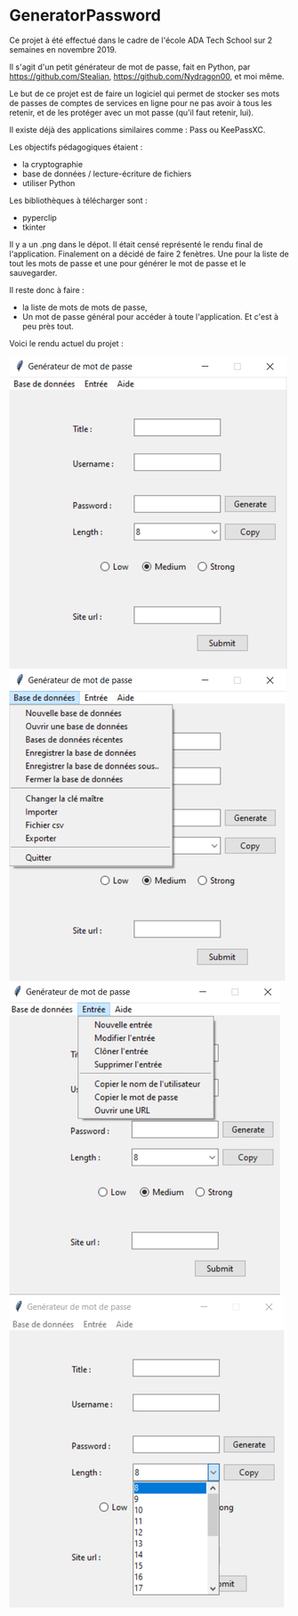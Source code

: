 # GeneratorPassword

Ce projet à été effectué dans le cadre de l'école ADA Tech School sur 2 semaines en novembre 2019.

Il s'agit d'un petit générateur de mot de passe, fait en Python, par https://github.com/Stealian, https://github.com/Nydragon00, et moi même.

Le but de ce projet est de faire un logiciel qui permet de stocker ses mots de passes de comptes de services en ligne pour ne pas avoir à tous les retenir, et de les protéger avec un mot passe (qu’il faut retenir, lui).

Il existe déjà des applications similaires comme : Pass ou KeePassXC.

Les objectifs pédagogiques étaient :
  - la cryptographie
  - base de données / lecture-écriture de fichiers
  - utiliser Python

Les bibliothèques à télécharger sont :
  - pyperclip 
  - tkinter
  
Il y a un .png dans le dépot. Il était censé représenté le rendu final de l'application. Finalement on a décidé de faire 2 fenètres. Une pour la liste de tout les mots de passe et une pour générer le mot de passe et le sauvegarder.

Il reste donc à faire :
  - la liste de mots de mots de passe,
  - Un mot de passe général pour accéder à toute l'application. Et c'est à peu près tout.
  
Voici le rendu actuel du projet :  
  
<img src="https://github.com/LaurineObriot/GeneratorPassword/blob/master/screenshots/StockageMDP1.PNG">
<img src="https://github.com/LaurineObriot/GeneratorPassword/blob/master/screenshots/StockageMDP22.png">
<img src="https://github.com/LaurineObriot/GeneratorPassword/blob/master/screenshots/StockageMDP33PNG.png">
<img src="https://github.com/LaurineObriot/GeneratorPassword/blob/master/screenshots/StockageMDP44.png">
